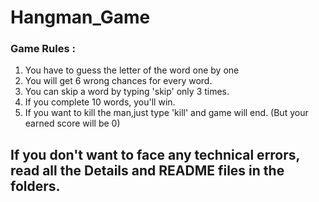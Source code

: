 # Hangman_Game

### Game Rules :

1. You have to guess the letter of the word one by one
2. You will get 6 wrong chances for every word.
3. You can skip a word by typing 'skip' only 3 times.
4. If you complete 10 words, you'll win.
5. If you want to kill the man,just type 'kill' and game will end. (But your earned score will be 0)

## If you don't want to face any technical errors, read all the Details and README files in the folders.

